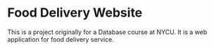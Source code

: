 # Food Delivery Website

This is a project originally for a Database course at NYCU.
It is a web application for food delivery service.

